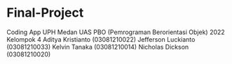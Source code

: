 # Final-Project
Coding App
UPH Medan
UAS PBO (Pemrograman Berorientasi Objek) 2022
Kelompok 4
Aditya Kristianto (03081210022)
Jefferson Luckianto (03081210033)
Kelvin Tanaka (03081210014)
Nicholas Dickson (03081210020)
